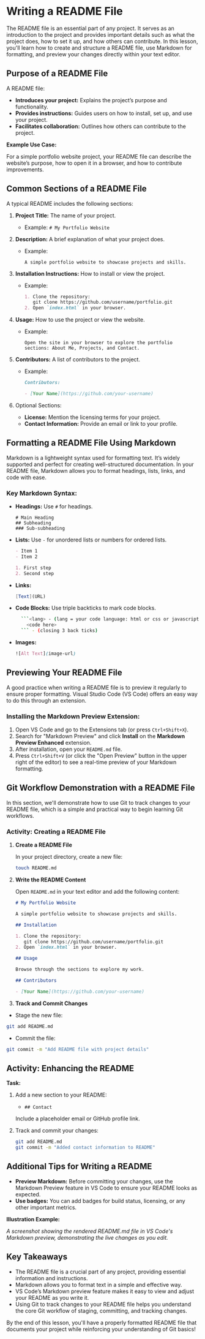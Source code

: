 # Writing a README File

The README file is an essential part of any project. It serves as an introduction to the project and provides important details such as what the project does, how to set it up, and how others can contribute. In this lesson, you'll learn how to create and structure a README file, use Markdown for formatting, and preview your changes directly within your text editor.

## Purpose of a README File

A README file:

- **Introduces your project:** Explains the project’s purpose and functionality.
- **Provides instructions:** Guides users on how to install, set up, and use your project.
- **Facilitates collaboration:** Outlines how others can contribute to the project.

**Example Use Case:**

For a simple portfolio website project, your README file can describe the website’s purpose, how to open it in a browser, and how to contribute improvements.

## Common Sections of a README File

A typical README includes the following sections:

1. **Project Title:** The name of your project.

   - Example: `# My Portfolio Website`

2. **Description:** A brief explanation of what your project does.

   - Example:
     ```
     A simple portfolio website to showcase projects and skills.
     ```

3. **Installation Instructions:** How to install or view the project.
   - Example:
     ```markdown
     1. Clone the repository:
        git clone https://github.com/username/portfolio.git
     2. Open `index.html` in your browser.
     ```
4. **Usage:** How to use the project or view the website.
   - Example:
     ```vbnet
     Open the site in your browser to explore the portfolio sections: About Me, Projects, and Contact.
     ```
5. **Contributors:** A list of contributors to the project.

   - Example:

     ```markdown
     Contributors:

     - [Your Name](https://github.com/your-username)
     ```

6. Optional Sections:
   - **License:** Mention the licensing terms for your project.
   - **Contact Information:** Provide an email or link to your profile.

## Formatting a README File Using Markdown

Markdown is a lightweight syntax used for formatting text. It’s widely supported and perfect for creating well-structured documentation. In your README file, Markdown allows you to format headings, lists, links, and code with ease.

### Key Markdown Syntax:

- **Headings:** Use `#` for headings.
  ```shell
  # Main Heading
  ## Subheading
  ### Sub-subheading
  ```
- **Lists:** Use `-` for unordered lists or numbers for ordered lists.

  ```markdown
  - Item 1
  - Item 2

  1. First step
  2. Second step
  ```

- **Links:**
  ```mathematica
  [Text](URL)
  ```
- **Code Blocks:** Use triple backticks to mark code blocks.

  ````bash
    ```<lang> - (lang = your code language: html or css or javascript)
      <code here>
    ``` - (closing 3 back ticks)
  ````

- **Images:**
  ```scss
  ![Alt Text](image-url)
  ```

## Previewing Your README File

A good practice when writing a README file is to preview it regularly to ensure proper formatting. Visual Studio Code (VS Code) offers an easy way to do this through an extension.

### Installing the Markdown Preview Extension:

1. Open VS Code and go to the Extensions tab (or press `Ctrl+Shift+X`).
2. Search for "Markdown Preview" and click **Install** on the **Markdown Preview Enhanced** extension.
3. After installation, open your `README.md` file.
4. Press `Ctrl+Shift+V` (or click the "Open Preview" button in the upper right of the editor) to see a real-time preview of your Markdown formatting.

## Git Workflow Demonstration with a README File

In this section, we'll demonstrate how to use Git to track changes to your README file, which is a simple and practical way to begin learning Git workflows.

### Activity: Creating a README File

1. **Create a README File**

   In your project directory, create a new file:

   ```bash
   touch README.md
   ```

2. **Write the README Content**

   Open `README.md` in your text editor and add the following content:

   ```markdown
   # My Portfolio Website

   A simple portfolio website to showcase projects and skills.

   ## Installation

   1. Clone the repository:
      git clone https://github.com/username/portfolio.git
   2. Open `index.html` in your browser.

   ## Usage

   Browse through the sections to explore my work.

   ## Contributors

   - [Your Name](https://github.com/your-username)
   ```

3. **Track and Commit Changes**

- Stage the new file:

```bash
git add README.md
```

- Commit the file:

```bash
git commit -m "Add README file with project details"
```

## Activity: Enhancing the README

**Task:**

1. Add a new section to your README:

   - `## Contact`

   Include a placeholder email or GitHub profile link.

2. Track and commit your changes:

   ```bash
   git add README.md
   git commit -m "Added contact information to README"
   ```

## Additional Tips for Writing a README

- **Preview Markdown:** Before committing your changes, use the Markdown Preview feature in VS Code to ensure your README looks as expected.
- **Use badges:** You can add badges for build status, licensing, or any other important metrics.

**Illustration Example:**

_A screenshot showing the rendered README.md file in VS Code's Markdown preview, demonstrating the live changes as you edit._

## Key Takeaways

- The README file is a crucial part of any project, providing essential information and instructions.
- Markdown allows you to format text in a simple and effective way.
- VS Code’s Markdown preview feature makes it easy to view and adjust your README as you write it.
- Using Git to track changes to your README file helps you understand the core Git workflow of staging, committing, and tracking changes.

By the end of this lesson, you'll have a properly formatted README file that documents your project while reinforcing your understanding of Git basics!
